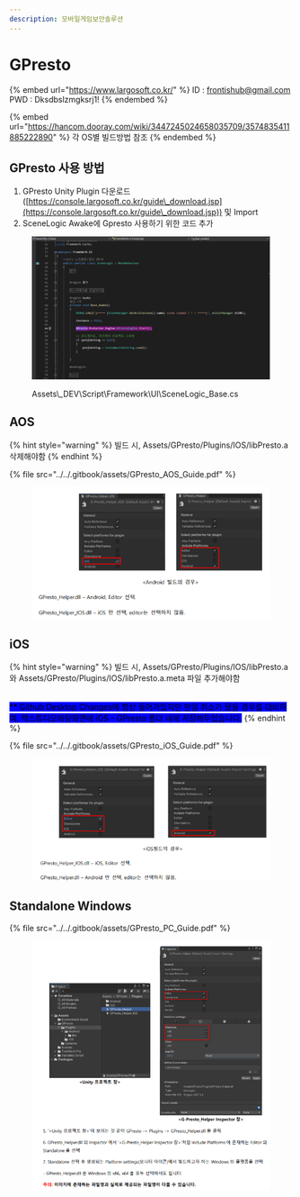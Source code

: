 ```yaml
---
description: 모바일게임보안솔루션
---
```


# GPresto

{% embed url="https://www.largosoft.co.kr/" %}
ID : frontishub@gmail.com\
PWD : Dksdbslzmgksrj1!
{% endembed %}

{% embed url="https://hancom.dooray.com/wiki/3447245024658035709/3574835411885222890" %}
각 OS별 빌드방법 참조
{% endembed %}



## GPresto 사용 방법

1. GPresto Unity Plugin 다운로드([https://console.largosoft.co.kr/guide\_download.jsp](https://console.largosoft.co.kr/guide\_download.jsp)) 및 Import
2. SceneLogic Awake에 Gpresto 사용하기 위한 코드 추가

<figure><img src="../../.gitbook/assets/image (47).png" alt=""><figcaption><p>Assets\_DEV\Script\Framework\UI\SceneLogic_Base.cs</p></figcaption></figure>

## AOS

{% hint style="warning" %}
빌드 시, Assets/GPresto/Plugins/IOS/libPresto.a 삭제해야함
{% endhint %}

{% file src="../../.gitbook/assets/GPresto_AOS_Guide.pdf" %}

<figure><img src="../../.gitbook/assets/image (23) (1).png" alt=""><figcaption></figcaption></figure>

## iOS

{% hint style="warning" %}
빌드 시, Assets/GPresto/Plugins/IOS/libPresto.a와 Assets/GPresto/Plugins/IOS/libPresto.a.meta 파일 추가해야함

\
<mark style="background-color:blue;">\*\* Github Desktop Changes에 항상 들어가있지만 만일 취소가 됐을 경우를 대비하여, 맥스튜디오바탕화면에 iOS - GPresto 폴더 내에 저장해두었습니다.</mark>&#x20;
{% endhint %}

{% file src="../../.gitbook/assets/GPresto_iOS_Guide.pdf" %}

<figure><img src="../../.gitbook/assets/image (22) (1).png" alt=""><figcaption></figcaption></figure>

## Standalone Windows

{% file src="../../.gitbook/assets/GPresto_PC_Guide.pdf" %}

<figure><img src="../../.gitbook/assets/image (21) (1).png" alt=""><figcaption></figcaption></figure>
